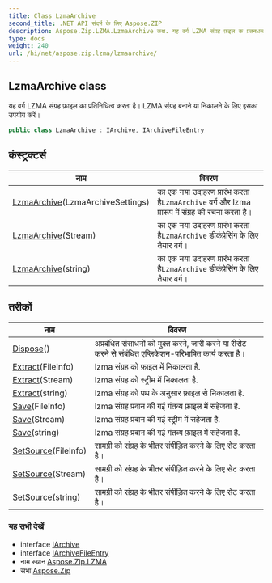 ```yaml
---
title: Class LzmaArchive
second_title: .NET API संदर्भ के लिए Aspose.ZIP
description: Aspose.Zip.LZMA.LzmaArchive कक्ष. यह वर्ग LZMA संग्रह फ़इल क प्रतनधत्व करत है LZMA संग्रह बनने य नकलने के लए इसक उपयग करें
type: docs
weight: 240
url: /hi/net/aspose.zip.lzma/lzmaarchive/
---
```

## LzmaArchive class

यह वर्ग LZMA संग्रह फ़ाइल का प्रतिनिधित्व करता है। LZMA संग्रह बनाने या निकालने के लिए इसका उपयोग करें।

```csharp
public class LzmaArchive : IArchive, IArchiveFileEntry
```

## कंस्ट्रक्टर्स

| नाम | विवरण |
| --- | --- |
| [LzmaArchive](lzmaarchive/#constructor)(LzmaArchiveSettings) | का एक नया उदाहरण प्रारंभ करता है`LzmaArchive` वर्ग और lzma प्रारूप में संग्रह की रचना करता है। |
| [LzmaArchive](lzmaarchive/#constructor_1)(Stream) | का एक नया उदाहरण प्रारंभ करता है`LzmaArchive` डीकंप्रेसिंग के लिए तैयार वर्ग। |
| [LzmaArchive](lzmaarchive/#constructor_2)(string) | का एक नया उदाहरण प्रारंभ करता है`LzmaArchive` डीकंप्रेसिंग के लिए तैयार वर्ग। |

## तरीकों

| नाम | विवरण |
| --- | --- |
| [Dispose](../../aspose.zip.lzma/lzmaarchive/dispose/)() | अप्रबंधित संसाधनों को मुक्त करने, जारी करने या रीसेट करने से संबंधित एप्लिकेशन-परिभाषित कार्य करता है। |
| [Extract](../../aspose.zip.lzma/lzmaarchive/extract/#extract)(FileInfo) | lzma संग्रह को फ़ाइल में निकालता है. |
| [Extract](../../aspose.zip.lzma/lzmaarchive/extract/#extract_1)(Stream) | lzma संग्रह को स्ट्रीम में निकालता है. |
| [Extract](../../aspose.zip.lzma/lzmaarchive/extract/#extract_2)(string) | lzma संग्रह को पथ के अनुसार फ़ाइल से निकालता है. |
| [Save](../../aspose.zip.lzma/lzmaarchive/save/#save)(FileInfo) | lzma संग्रह प्रदान की गई गंतव्य फ़ाइल में सहेजता है. |
| [Save](../../aspose.zip.lzma/lzmaarchive/save/#save_1)(Stream) | lzma संग्रह प्रदान की गई स्ट्रीम में सहेजता है. |
| [Save](../../aspose.zip.lzma/lzmaarchive/save/#save_2)(string) | lzma संग्रह प्रदान की गई गंतव्य फ़ाइल में सहेजता है. |
| [SetSource](../../aspose.zip.lzma/lzmaarchive/setsource/#setsource)(FileInfo) | सामग्री को संग्रह के भीतर संपीड़ित करने के लिए सेट करता है। |
| [SetSource](../../aspose.zip.lzma/lzmaarchive/setsource/#setsource_1)(Stream) | सामग्री को संग्रह के भीतर संपीड़ित करने के लिए सेट करता है। |
| [SetSource](../../aspose.zip.lzma/lzmaarchive/setsource/#setsource_2)(string) | सामग्री को संग्रह के भीतर संपीड़ित करने के लिए सेट करता है। |

### यह सभी देखें

* interface [IArchive](../../aspose.zip/iarchive/)
* interface [IArchiveFileEntry](../../aspose.zip/iarchivefileentry/)
* नाम स्थान [Aspose.Zip.LZMA](../../aspose.zip.lzma/)
* सभा [Aspose.Zip](../../)



